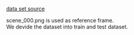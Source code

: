 [data set source](http://rpg.ifi.uzh.ch/datasets/remode_test_data.zip)


scene_000.png is used as reference frame.  
We devide the dataset into train and test dataset.
